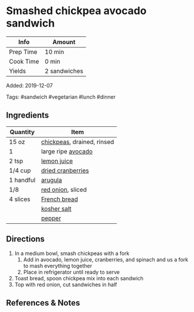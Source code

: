 # Smashed chickpea avocado sandwich

| Info      | Amount       |
| --------- | ------------ |
| Prep Time | 10 min       |
| Cook Time | 0 min        |
| Yields    | 2 sandwiches |

Added: 2019-12-07

Tags: #sandwich #vegetarian #lunch #dinner

## Ingredients

| Quantity  | Item                                                       |
| --------- | ---------------------------------------------------------- |
| 15 oz     | [chickpeas](../_ingredients/chickpeas.md), drained, rinsed |
| 1         | large ripe [avocado](../_ingredients/avocado.md)           |
| 2 tsp     | [lemon juice](../_ingredients/lemon%20juice.md)            |
| 1/4 cup   | [dried cranberries](../_ingredients/cranberry.md)          |
| 1 handful | [arugula](../_ingredients/arugula.md)                      |
| 1/8       | [red onion](../_ingredients/red%20onion.md), sliced        |
| 4 slices  | [French bread](../_ingredients/french%20bread.md)          |
|           | [kosher salt](../_ingredients/kosher%20salt.md)            |
|           | [pepper](../_ingredients/pepper.md)                        |

## Directions

1. In a medium bowl, smash chickpeas with a fork
   1. Add in avocado, lemon juice, cranberries, and spinach and us a fork to mash everything together
   2. Place in refrigerator until ready to serve
2. Toast bread, spoon chickpea mix into each sandwich
3. Top with red onion, cut sandwiches in half

## References & Notes

[^1]: [Original recipe](https://www.ambitiouskitchen.com/smashed-chickpea-avocado-salad-sandwich-with-cranberries-lemon/)
